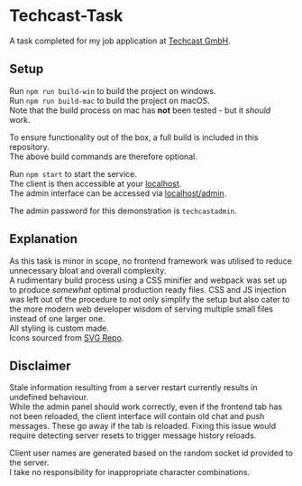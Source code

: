 # Techcast-Task
A task completed for my job application at [Techcast GmbH](https://www.techcast.com/).

## Setup

Run `npm run build-win` to build the project on windows.<br>
Run `npm run build-mac` to build the project on macOS.<br>
Note that the build process on mac has **not** been tested - but it *should* work.

To ensure functionality out of the box, a full build is included in this repository.<br>
The above build commands are therefore optional.

Run `npm start` to start the service.<br>
The client is then accessible at your [localhost](http://localhost:3000).<br>
The admin interface can be accessed via [localhost/admin](http://localhost:3000/admin).

The admin password for this demonstration is `techcastadmin`.

## Explanation

As this task is minor in scope, no frontend framework was utilised to reduce unnecessary bloat and overall complexity.<br>
A rudimentary build process using a CSS minifier and webpack was set up to produce *somewhat* optimal production ready files. CSS and JS injection was left out of the procedure to not only simplify the setup but also cater to the more modern web developer wisdom of serving multiple small files instead of one larger one.<br>
All styling is custom made.<br>
Icons sourced from [SVG Repo](https://www.svgrepo.com/).

## Disclaimer

Stale information resulting from a server restart currently results in undefined behaviour.<br>
While the admin panel should work correctly, even if the frontend tab has not been reloaded, the client interface will contain old chat and push messages. These go away if the tab is reloaded. Fixing this issue would require detecting server resets to trigger message history reloads.

Client user names are generated based on the random socket id provided to the server.<br>
I take no responsibility for inappropriate character combinations.
